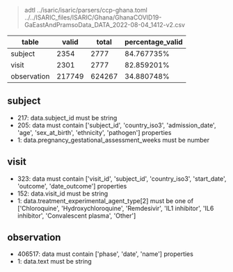 >adtl ../isaric/isaric/parsers/ccp-ghana.toml ../../ISARIC_files/ISARIC/Ghana/GhanaCOVID19-GaEastAndPramsoData_DATA_2022-08-04_1412-v2.csv

|table          |valid  |total  |percentage_valid|
|---------------|-------|-------|----------------|
|subject        |2354   |2777   |84.767735% |
|visit          |2301   |2777   |82.859201% |
|observation    |217749 |624267 |34.880748% |

## subject

* 217: data.subject_id must be string
* 205: data must contain ['subject_id', 'country_iso3', 'admission_date', 'age', 'sex_at_birth', 'ethnicity', 'pathogen'] properties
* 1: data.pregnancy_gestational_assessment_weeks must be number

## visit

* 323: data must contain ['visit_id', 'subject_id', 'country_iso3', 'start_date', 'outcome', 'date_outcome'] properties
* 152: data.visit_id must be string
* 1: data.treatment_experimental_agent_type[2] must be one of ['Chloroquine', 'Hydroxychloroquine', 'Remdesivir', 'IL1 inhibitor', 'IL6 inhibitor', 'Convalescent plasma', 'Other']

## observation

* 406517: data must contain ['phase', 'date', 'name'] properties
* 1: data.text must be string
